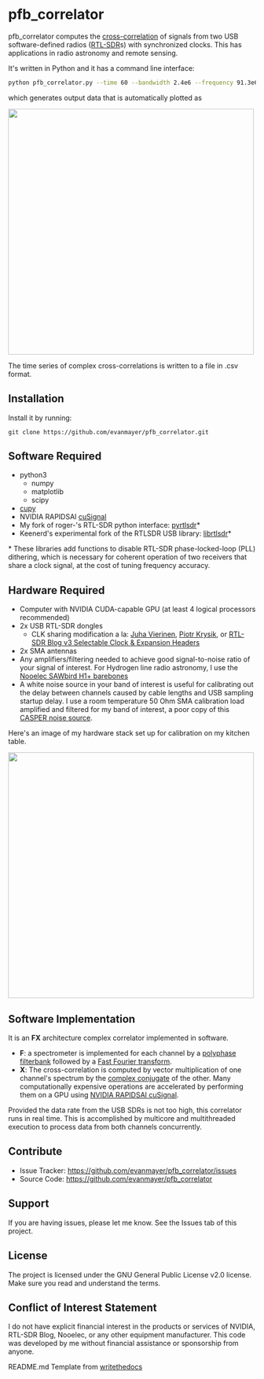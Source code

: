 # pfb_correlator

pfb_correlator computes the [cross-correlation](https://en.wikipedia.org/wiki/Cross-correlation) of signals from two USB software-defined radios ([RTL-SDR](https://www.rtl-sdr.com/about-rtl-sdr/)s) with synchronized clocks. This has applications in radio astronomy and remote sensing.

It's written in Python and it has a command line interface:

```bash
python pfb_correlator.py --time 60 --bandwidth 2.4e6 --frequency 91.3e6 --num_samp 262144 --resolution 4096 --gain 49.6 --mode spectrum
```

which generates output data that is automatically plotted as

<img src="https://github.com/evanmayer/pfb_correlator/blob/master/images/Figure_101.png" width="500">

The time series of complex cross-correlations is written to a file in .csv format.

Installation
------------

Install it by running:

    git clone https://github.com/evanmayer/pfb_correlator.git
    
Software Required
-----------------
- python3
    - numpy
    - matplotlib
    - scipy
- [cupy](https://cupy.dev/)
- NVIDIA RAPIDSAI [cuSignal](https://github.com/rapidsai/cusignal)
- My fork of roger-'s RTL-SDR python interface: [pyrtlsdr](https://github.com/evanmayer/pyrtlsdr)*
- Keenerd's experimental fork of the RTLSDR USB library: [librtlsdr](https://github.com/keenerd/rtl-sdr)*

\* These libraries add functions to disable RTL-SDR phase-locked-loop (PLL) dithering, which is necessary for coherent operation of two receivers that share a clock signal, at the cost of tuning frequency accuracy.

Hardware Required
-----------------
- Computer with NVIDIA CUDA-capable GPU (at least 4 logical processors recommended)
- 2x USB RTL-SDR dongles
    - CLK sharing modification a la: [Juha Vierinen](https://ptrkrysik.github.io/), [Piotr Krysik](https://ptrkrysik.github.io/), or [RTL-SDR Blog v3 Selectable Clock & Expansion Headers](https://www.rtl-sdr.com/rtl-sdr-blog-v-3-dongles-user-guide/)
- 2x SMA antennas
- Any amplifiers/filtering needed to achieve good signal-to-noise ratio of your signal of interest. For Hydrogen line radio astronomy, I use the [Nooelec SAWbird H1+ barebones](https://www.nooelec.com/store/sawbird-h1-barebones.html)
- A white noise source in your band of interest is useful for calibrating out the delay between channels caused by cable lengths and USB sampling startup delay. I use a room temperature 50 Ohm SMA calibration load amplified and filtered for my band of interest, a poor copy of this [CASPER noise source](https://casper.ssl.berkeley.edu/wiki/Noise_sources).

Here's an image of my hardware stack set up for calibration on my kitchen table.

<img src="https://github.com/evanmayer/pfb_correlator/blob/master/images/hwstack.jpg" width="500">

Software Implementation
-----------------------
It is an **FX** architecture complex correlator implemented in software. 
- **F**: a spectrometer is implemented for each channel by a [polyphase filterbank](https://arxiv.org/abs/1607.03579) followed by a [Fast Fourier transform](https://en.wikipedia.org/wiki/Fast_Fourier_transform). 
- **X**: The cross-correlation is computed by vector multiplication of one channel's spectrum by the [complex conjugate](https://en.wikipedia.org/wiki/Complex_conjugate) of the other. Many computationally expensive operations are accelerated by performing them on a GPU using [NVIDIA RAPIDSAI cuSignal](https://medium.com/rapids-ai/gpu-accelerated-signal-processing-with-cusignal-689062a6af8).

Provided the data rate from the USB SDRs is not too high, this correlator runs in real time. This is accomplished by multicore and multithreaded execution to process data from both channels concurrently.

Contribute
----------

- Issue Tracker: https://github.com/evanmayer/pfb_correlator/issues
- Source Code: https://github.com/evanmayer/pfb_correlator

Support
-------

If you are having issues, please let me know.
See the Issues tab of this project.

License
-------

The project is licensed under the GNU General Public License v2.0 license. Make sure you read and understand the terms.

Conflict of Interest Statement
------------------------------
I do not have explicit financial interest in the products or services of NVIDIA, RTL-SDR Blog, Nooelec, or any other equipment manufacturer. This code was developed by me without financial assistance or sponsorship from anyone.

README.md Template from [writethedocs](https://www.writethedocs.org/guide/writing/beginners-guide-to-docs/)

